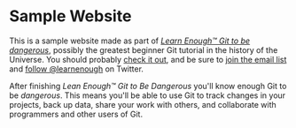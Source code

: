 # Sample Website

This is a sample website made as part of [*Learn Enough™ Git to be dangerous*](http://learnenough.com/git-tutorial), possibly the greatest beginner Git tutorial in the history of the Universe. You should probably [check it out](http://learnenough.com/git-tutorial), and be sure to [join the email list](http://learnenough.com/#email_list) and [follow @learnenough](http://twitter.com/learnenough) on Twitter.

After finishing *Lean Enough™ Git to Be Dangerous* you'll know enough Git to be *dangerous*. This means you'll be able to use Git to track changes in your projects, back up data, share your work with others, and collaborate with programmers and other users of Git.
